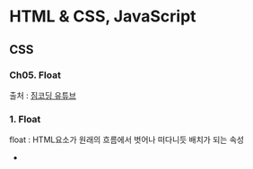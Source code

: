 # HTML & CSS, JavaScript

## CSS

### Ch05. Float

출처 : [짐코딩 유튜브](https://www.youtube.com/playlist?list=PLlaP-jSd-nK-ponbKDjrSn3BQG9MgHSKv)

### 1. Float

float : HTML요소가 원래의 흐름에서 벗어나 떠다니듯 배치가 되는 속성

-

